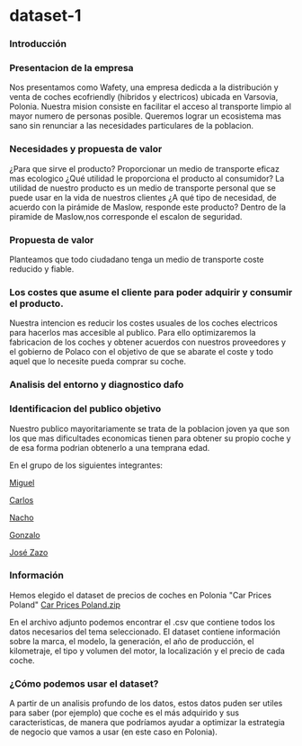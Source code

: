 # dataset-1
### Introducción

### Presentacion de la empresa

Nos presentamos como Wafety, una empresa dedicda a la distribución y venta de coches ecofriendly (hibridos y electricos) ubicada en Varsovia, Polonia. Nuestra mision consiste en facilitar el acceso al transporte limpio al mayor numero de personas posible. Queremos lograr un ecosistema mas sano sin renunciar a las necesidades particulares de la poblacion. 

### Necesidades y propuesta de valor

¿Para que sirve el producto? Proporcionar un medio de transporte eficaz mas ecologico
¿Qué utilidad le proporciona el producto al consumidor? La utilidad de nuestro producto es un medio de transporte personal que se puede usar en la vida de nuestros clientes
¿A qué tipo de necesidad, de acuerdo con la pirámide de Maslow, responde este producto? Dentro de la piramide de Maslow,nos corresponde el escalon de seguridad.

### Propuesta de valor
Planteamos que todo ciudadano tenga un medio de transporte coste reducido y fiable.

### Los costes que asume el cliente para poder adquirir y consumir el producto.

Nuestra intencion es reducir los costes usuales de los coches electricos para hacerlos mas accesible al publico. Para ello optimizaremos la fabricacion de los coches y obtener acuerdos con nuestros proveedores y el gobierno de Polaco con el objetivo de que se abarate el coste y todo aquel que lo necesite pueda comprar su coche.

### Analisis del entorno y diagnostico dafo

### Identificacion del publico objetivo 

Nuestro publico mayoritariamente se trata de la poblacion joven ya que son los que mas dificultades economicas tienen para obtener su propio coche y de esa forma podrian obtenerlo a una temprana edad.

  En el grupo de los siguientes integrantes:
  
  [Miguel](https://github.com/migueliiin)

  [Carlos](https://github.com/carlospuigserver)

  [Nacho](https://github.com/Nachopedrero)

  [Gonzalo](https://github.com/GonzaloGmv)

  [José Zazo](https://github.com/jzazooro)

### Información

  Hemos elegido el dataset de precios de coches en Polonia "Car Prices Poland" [Car Prices Poland.zip](https://github.com/migueliiin/dataset-1/files/8304017/archive.zip)
  
  En el archivo adjunto podemos encontrar el .csv que contiene todos los datos necesarios del tema seleccionado.
  El dataset contiene información sobre la marca, el modelo, la generación, el año de producción, el kilometraje,
  el tipo y volumen del motor, la localización y el precio de cada coche.
  
### ¿Cómo podemos usar el dataset?
  
  A partir de un analisis profundo de los datos, estos datos puden ser utiles para saber (por ejemplo) que coche
  es el más adquirido y sus caracteristicas, de manera que podríamos ayudar a optimizar la estrategia de negocio
  que vamos a usar (en este caso en Polonia).
  

